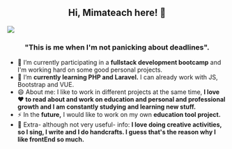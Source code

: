 ### 
<h2 align="center">Hi, Mimateach here! 👋 </h2>
<div align="center">
  <div style="display: flex; align-items: flex-start;">
<img src="https://sdk.bitmoji.com/render/panel/5e845383-93bc-40c1-bdde-3574c1b7c810-83bc2942-e990-4d1b-b614-ff0e9f07e23a-v1.png?transparent=1&palette=1" />
</div>
</div>

<h3 align="center">"This is me when I'm not panicking about deadlines".</h3>


<!--
**mimateach/mimateach** is a ✨ _special_ ✨ repository because its `README.md` (this file) appears on your GitHub profile.

Here are some ideas to get you started:
- 🤔 I’m looking for help with ...
- 💬 Ask me about ...
- 📫 How to reach me: 
- 😄 Pronouns: ...
- ⚡ Fun fact: ...
-->

- 🔭 I’m currently participating in a **fullstack development bootcamp** and I'm working hard on some good personal projects.
- 🌱 I’m **currently learning PHP and Laravel.** I can already work with JS, Bootstrap and VUE. 
- 😄 About me: I like to work in different projects at the same time, **I love ❤️ to read about and work on education and personal and professional growth and I am constantly studying and learning new stuff.**
- ⚡ In the **future,** I would like to work on my own **education tool project.**
- 🤔 Extra- although not very useful- info: **I love doing creative activities, so I sing, I write and I do handcrafts. I guess that's the reason why I like frontEnd so much.**

